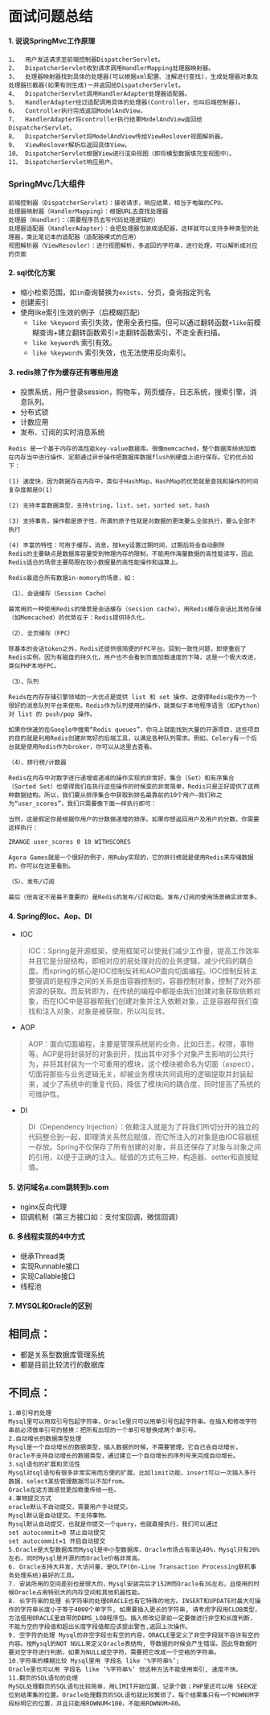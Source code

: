 # 面试问题总结

#### 1. 说说SpringMvc工作原理

```
1、  用户发送请求至前端控制器DispatcherServlet。
2、  DispatcherServlet收到请求调用HandlerMapping处理器映射器。
3、  处理器映射器找到具体的处理器(可以根据xml配置、注解进行查找)，生成处理器对象及处理器拦截器(如果有则生成)一并返回给DispatcherServlet。
4、  DispatcherServlet调用HandlerAdapter处理器适配器。
5、  HandlerAdapter经过适配调用具体的处理器(Controller，也叫后端控制器)。
6、  Controller执行完成返回ModelAndView。
7、  HandlerAdapter将controller执行结果ModelAndView返回给DispatcherServlet。
8、  DispatcherServlet将ModelAndView传给ViewReslover视图解析器。
9、  ViewReslover解析后返回具体View。
10、 DispatcherServlet根据View进行渲染视图（即将模型数据填充至视图中）。
11、 DispatcherServlet响应用户。
```

### SpringMvc几大组件

```
前端控制器（DispatcherServlet）：接收请求，响应结果，相当于电脑的CPU。
处理器映射器（HandlerMapping）：根据URL去查找处理器
处理器（Handler）：（需要程序员去写代码处理逻辑的）
处理器适配器（HandlerAdapter）：会把处理器包装成适配器，这样就可以支持多种类型的处理器，类比笔记本的适配器（适配器模式的应用）
视图解析器（ViewResovler）：进行视图解析，多返回的字符串，进行处理，可以解析成对应的页面
```

#### 2. sql优化方案

* 缩小检索范围，如`in`查询替换为`exists`、分页，查询指定列名
* 创建索引
* 使用like索引生效的例子（后模糊匹配）
  * `like %keyword`  索引失效，使用全表扫描。但可以通过翻转函数`+like`前模糊查询+建立翻转函数索引=走翻转函数索引，不走全表扫描。 
  * `like keyword%`  索引有效。 
  * `like %keyword%` 索引失效，也无法使用反向索引。 

#### 3. redis除了作为缓存还有哪些用途
* 投票系统，用户登录session，购物车，网页缓存，日志系统，搜索引擎，消息队列。
* 分布式锁
* 计数应用
* 发布、订阅的实时消息系统

```
Redis 是一个基于内存的高性能key-value数据库。很像memcached，整个数据库统统加载在内存当中进行操作，定期通过异步操作把数据库数据flush到硬盘上进行保存。它的优点如下：

(1) 速度快，因为数据存在内存中，类似于HashMap，HashMap的优势就是查找和操作的时间复杂度都是O(1)

(2) 支持丰富数据类型，支持string，list，set，sorted set，hash

(3) 支持事务，操作都是原子性，所谓的原子性就是对数据的更改要么全部执行，要么全部不执行

(4) 丰富的特性：可用于缓存，消息，按key设置过期时间，过期后将会自动删除
Redis的主要缺点是数据库容量受到物理内存的限制，不能用作海量数据的高性能读写，因此Redis适合的场景主要局限在较小数据量的高性能操作和运算上。

Redis最适合所有数据in-momory的场景，如：

（1）、会话缓存（Session Cache）

最常用的一种使用Redis的情景是会话缓存（session cache）。用Redis缓存会话比其他存储（如Memcached）的优势在于：Redis提供持久化。

（2）、全页缓存（FPC）

除基本的会话token之外，Redis还提供很简便的FPC平台。回到一致性问题，即使重启了Redis实例，因为有磁盘的持久化，用户也不会看到页面加载速度的下降，这是一个极大改进，类似PHP本地FPC。

（3）、队列

Reids在内存存储引擎领域的一大优点是提供 list 和 set 操作，这使得Redis能作为一个很好的消息队列平台来使用。Redis作为队列使用的操作，就类似于本地程序语言（如Python）对 list 的 push/pop 操作。

如果你快速的在Google中搜索“Redis queues”，你马上就能找到大量的开源项目，这些项目的目的就是利用Redis创建非常好的后端工具，以满足各种队列需求。例如，Celery有一个后台就是使用Redis作为broker，你可以从这里去查看。

（4）、排行榜/计数器

Redis在内存中对数字进行递增或递减的操作实现的非常好。集合（Set）和有序集合（Sorted Set）也使得我们在执行这些操作的时候变的非常简单，Redis只是正好提供了这两种数据结构。所以，我们要从排序集合中获取到排名最靠前的10个用户–我们称之为“user_scores”，我们只需要像下面一样执行即可：

当然，这是假定你是根据你用户的分数做递增的排序。如果你想返回用户及用户的分数，你需要这样执行：

ZRANGE user_scores 0 10 WITHSCORES

Agora Games就是一个很好的例子，用Ruby实现的，它的排行榜就是使用Redis来存储数据的，你可以在这里看到。

（5）、发布/订阅

最后（但肯定不是最不重要的）是Redis的发布/订阅功能。发布/订阅的使用场景确实非常多。
```


#### 4. Spring的Ioc、Aop、DI

* IOC

> IOC：Spring是开源框架，使用框架可以使我们减少工作量，提高工作效率并且它是分层结构，即相对应的层处理对应的业务逻辑，减少代码的耦合度。而spring的核心是IOC控制反转和AOP面向切面编程。IOC控制反转主要强调的是程序之间的关系是由容器控制的，容器控制对象，控制了对外部资源的获取。而反转即为，在传统的编程中都是由我们创建对象获取依赖对象，而在IOC中是容器帮我们创建对象并注入依赖对象，正是容器帮我们查找和注入对象，对象是被获取，所以叫反转。

* AOP

> AOP：面向切面编程，主要是管理系统层的业务，比如日志，权限，事物等。AOP是将封装好的对象剖开，找出其中对多个对象产生影响的公共行为，并将其封装为一个可重用的模块，这个模块被命名为切面（aspect），切面将那些与业务逻辑无关，却被业务模块共同调用的逻辑提取并封装起来，减少了系统中的重复代码，降低了模块间的耦合度，同时提高了系统的可维护性。

* DI

> DI（Dependency Injection）：依赖注入就是为了将我们所切分开的独立的代码整合到一起，即理清关系然后赋值，而它所注入的对象是由IOC容器统一存放。Spring不仅保存了所有创建的对象，并且还保存了对象与对象之间的引用，以便于正确的注入。赋值的方式有三种，构造器、setter和直接赋值。

#### 5. 访问域名a.com跳转到b.com

* nginx反向代理
* 回调机制（第三方接口如：支付宝回调，微信回调）

#### 6. 多线程实现的4中方式

* 继承Thread类
* 实现Runnable接口
* 实现Callable接口
* 线程池

#### 7. MYSQL和Oracle的区别

## 相同点：
* 都是关系型数据库管理系统
* 都是目前比较流行的数据库
## 不同点：

```
1.单引号的处理
Mysql里可以用双引号包起字符串，Oracle里只可以用单引号包起字符串。在插入和修改字符串前必须做单引号的替换：把所有出现的一个单引号替换成两个单引号。
2.自动增长的数据类型处理
Mysql是一个自动增长的数据类型，插入数据的时候，不需要管理，它自己会自动增长，Oracle不支持自动增长的数据类型，通过建立一个自动增长的序列号来完成自动增长。
3.sql语句的扩展和灵活性
Mysql对sql语句有很多非常实用而方便的扩展，比如limit功能，insert可以一次插入多行数据，select某些管理数据可以不加from。
Oracle在这方面感觉更加稳重传统一些。
4.事物提交方式
oracle默认不自动提交，需要用户手动提交。
Mysql默认是自动提交。不支持事物。
Mysql默认自动提交，也就是你提交一个query，他就直接执行，我们可以通过
set autocommit=0 禁止自动提交
set autocommit=1 开启自动提交
5.Oracle是大型数据库而Mysql是中小型数据库，Oracle市场占有率达40%，Mysql只有20%左右，同时Mysql是开源的而Oracle价格非常高。
6. Oracle支持大并发，大访问量，是OLTP(On-Line Transaction Processing联机事务处理系统)最好的工具。
7. 安装所用的空间差别也是很大的，Mysql安装完后才152M而Oracle有3G左右，且使用的时候Oracle占用特别大的内存空间和其他机器性能。
8. 长字符串的处理 长字符串的处理ORACLE也有它特殊的地方。INSERT和UPDATE时最大可操作的字符串长度小于等于4000个单字节, 如果要插入更长的字符串, 请考虑字段用CLOB类型，方法借用ORACLE里自带的DBMS_LOB程序包。插入修改记录前一定要做进行非空和长度判断，不能为空的字段值和超出长度字段值都应该提出警告,返回上次操作。
9. 空字符的处理 Mysql的非空字段也有空的内容，ORACLE里定义了非空字段就不容许有空的内容。按Mysql的NOT NULL来定义Oracle表结构, 导数据的时候会产生错误。因此导数据时要对空字符进行判断，如果为NULL或空字符，需要把它改成一个空格的字符串。
10.字符串的模糊比较 Mysql里用 字段名 like ‘%字符串%’;
Oracle里也可以用 字段名 like ‘%字符串%’ 但这种方法不能使用索引, 速度不快。
11.翻页的SQL语句的处理
MySQL处理翻页的SQL语句比较简单，用LIMIT开始位置，记录个数；PHP里还可以用 SEEK定位到结果集的位置。Oracle处理翻页的SQL语句就比较繁琐了。每个结果集只有一个ROWNUM字段标明它的位置，并且只能用ROWNUM<100，不能用ROWNUM>80。
```
